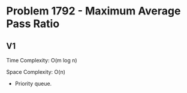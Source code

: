 # Problem 1792 - Maximum Average Pass Ratio

## V1

Time Complexity: O(m log n)

Space Complexity: O(n)

- Priority queue.
